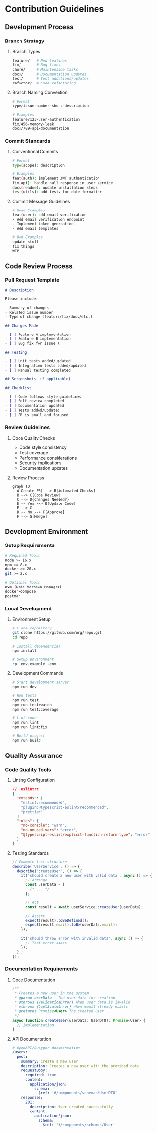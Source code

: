 # Contribution Guidelines

## Development Process

### Branch Strategy

1. Branch Types

   ```bash
   feature/   # New features
   fix/       # Bug fixes
   chore/     # Maintenance tasks
   docs/      # Documentation updates
   test/      # Test additions/updates
   refactor/  # Code refactoring
   ```

2. Branch Naming Convention

   ```bash
   # Format
   type/issue-number-short-description

   # Examples
   feature/123-user-authentication
   fix/456-memory-leak
   docs/789-api-documentation
   ```

### Commit Standards

1. Conventional Commits

   ```bash
   # Format
   type(scope): description

   # Examples
   feat(auth): implement JWT authentication
   fix(api): handle null response in user service
   docs(readme): update installation steps
   test(utils): add tests for date formatter
   ```

2. Commit Message Guidelines

   ```bash
   # Good Examples
   feat(user): add email verification
   - Add email verification endpoint
   - Implement token generation
   - Add email templates

   # Bad Examples
   update stuff
   fix things
   WIP
   ```

## Code Review Process

### Pull Request Template

```markdown
# Description

Please include:

- Summary of changes
- Related issue number
- Type of change (feature/fix/docs/etc.)

## Changes Made

- [ ] Feature A implementation
- [ ] Feature B implementation
- [ ] Bug fix for issue X

## Testing

- [ ] Unit tests added/updated
- [ ] Integration tests added/updated
- [ ] Manual testing completed

## Screenshots (if applicable)

## Checklist

- [ ] Code follows style guidelines
- [ ] Self-review completed
- [ ] Documentation updated
- [ ] Tests added/updated
- [ ] PR is small and focused
```

### Review Guidelines

1. Code Quality Checks

   - Code style consistency
   - Test coverage
   - Performance considerations
   - Security implications
   - Documentation updates

2. Review Process

   ```mermaid
   graph TD
     A[Create PR] --> B[Automated Checks]
     B --> C[Code Review]
     C --> D{Changes Needed?}
     D -- Yes --> E[Update Code]
     E --> C
     D -- No --> F[Approve]
     F --> G[Merge]
   ```

## Development Environment

### Setup Requirements

```bash
# Required Tools
node >= 16.x
npm >= 8.x
docker >= 20.x
git >= 2.x

# Optional Tools
nvm (Node Version Manager)
docker-compose
postman
```

### Local Development

1. Environment Setup

   ```bash
   # Clone repository
   git clone https://github.com/org/repo.git
   cd repo

   # Install dependencies
   npm install

   # Setup environment
   cp .env.example .env
   ```

2. Development Commands

   ```bash
   # Start development server
   npm run dev

   # Run tests
   npm run test
   npm run test:watch
   npm run test:coverage

   # Lint code
   npm run lint
   npm run lint:fix

   # Build project
   npm run build
   ```

## Quality Assurance

### Code Quality Tools

1. Linting Configuration

   ```json
   // .eslintrc
   {
     "extends": [
       "eslint:recommended",
       "plugin:@typescript-eslint/recommended",
       "prettier"
     ],
     "rules": {
       "no-console": "warn",
       "no-unused-vars": "error",
       "@typescript-eslint/explicit-function-return-type": "error"
     }
   }
   ```

2. Testing Standards

   ```typescript
   // Example test structure
   describe('UserService', () => {
     describe('createUser', () => {
       it('should create a new user with valid data', async () => {
         // Arrange
         const userData = {
           /* ... */
         };

         // Act
         const result = await userService.createUser(userData);

         // Assert
         expect(result).toBeDefined();
         expect(result.email).toBe(userData.email);
       });

       it('should throw error with invalid data', async () => {
         // Test error cases
       });
     });
   });
   ```

### Documentation Requirements

1. Code Documentation

   ```typescript
   /**
    * Creates a new user in the system
    * @param userData - The user data for creation
    * @throws {ValidationError} When user data is invalid
    * @throws {DuplicateError} When email already exists
    * @returns Promise<User> The created user
    */
   async function createUser(userData: UserDTO): Promise<User> {
     // Implementation
   }
   ```

2. API Documentation

   ```yaml
   # OpenAPI/Swagger documentation
   /users:
     post:
       summary: Create a new user
       description: Creates a new user with the provided data
       requestBody:
         required: true
         content:
           application/json:
             schema:
               $ref: '#/components/schemas/UserDTO'
       responses:
         201:
           description: User created successfully
           content:
             application/json:
               schema:
                 $ref: '#/components/schemas/User'
   ```
